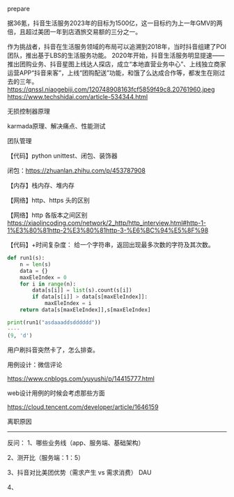 prepare

据36氪，抖音生活服务2023年的目标为1500亿，这一目标约为上一年GMV的两倍，且超过美团一年到店酒旅交易额的三分之一。

作为挑战者，抖音在生活服务领域的布局可以追溯到2018年，当时抖音组建了POI团队，推出基于LBS的生活服务功能。
2020年开始，抖音生活服务明显提速——推出团购业务、抖音星图上线达人探店，成立“本地直营业务中心”、上线独立商家运营APP“抖音来客”，上线“团购配送”功能，和饿了么达成合作等，都发生在刚过去的三年。
https://qnssl.niaogebiji.com/120748908163fcf5859f49c8.20761960.jpeg
https://www.techshidai.com/article-534344.html



无损控制器原理

karmada原理、解决痛点、性能测试

团队管理

【代码】python unittest、闭包、装饰器

闭包：https://zhuanlan.zhihu.com/p/453787908


【内存】栈内存、堆内存

【网络】http、https 头的区别

【网络】http 各版本之间区别
https://xiaolincoding.com/network/2_http/http_interview.html#http-1-1%E3%80%81http-2%E3%80%81http-3-%E6%BC%94%E5%8F%98

【代码】+时间复杂度： 给一个字符串，返回出现最多次数的字符及其次数。
```python
def run1(s):
    n = len(s)
    data = {}
    maxEleIndex = 0
    for i in range(n):
        data[s[i]] = list(s).count(s[i])
        if data[s[i]] > data[s[maxEleIndex]]:
            maxEleIndex = i
    return data[s[maxEleIndex]],s[maxEleIndex]

print(run1("asdaaaddsdddddd"))
----
(9, 'd')
```

用户刷抖音突然卡了，怎么排查。

用例设计：微信评论

https://www.cnblogs.com/yuyushi/p/14415777.html

web设计用例的时候会考虑那些方面

https://cloud.tencent.com/developer/article/1646159

离职原因

--- 

反问：
1、哪些业务线（app、服务端、基础架构）

2、测开比（服务端：1：5）

3、抖音对比美团优势（需求产生 vs 需求消费） DAU

4、
